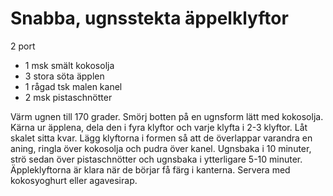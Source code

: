 # Snabba, ugnsstekta äppelklyftor

2 port

 - 1 msk smält kokosolja
 - 3 stora söta äpplen
 - 1 rågad tsk malen kanel
 - 2 msk pistaschnötter

Värm ugnen till 170 grader. Smörj botten på en ugnsform lätt med kokosolja. Kärna ur äpplena, dela den i fyra klyftor och varje klyfta i 2-3 klyftor. Låt skalet sitta kvar. Lägg klyftorna i formen så att de överlappar varandra en aning, ringla över kokosolja och pudra över kanel. Ugnsbaka i 10 minuter, strö sedan över pistaschnötter och ugnsbaka i ytterligare 5-10 minuter. Äppleklyftorna är klara när de börjar få färg i kanterna. Servera med kokosyoghurt eller agavesirap.
